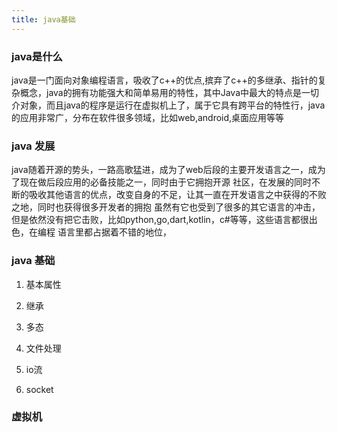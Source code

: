 ```yaml
---
title: java基础
---
```

  
### java是什么
java是一门面向对象编程语言，吸收了c++的优点,摈弃了c++的多继承、指针的复杂概念，java的拥有功能强大和简单易用的特性，其中Java中最大的特点是一切介对象，而且java的程序是运行在虚拟机上了，属于它具有跨平台的特性行，java的应用非常广，分布在软件很多领域，比如web,android,桌面应用等等

### java 发展
  java随着开源的势头，一路高歌猛进，成为了web后段的主要开发语言之一，成为了现在做后段应用的必备技能之一，同时由于它拥抱开源
  社区，在发展的同时不断的吸收其他语言的优点，改变自身的不足，让其一直在开发语言之中获得的不败之地，同时也获得很多开发者的拥抱
  虽然有它也受到了很多的其它语言的冲击，但是依然没有把它击败，比如python,go,dart,kotlin，c#等等，这些语言都很出色，在编程
  语言里都占据着不错的地位，


### java 基础

1.  基本属性

2.  继承
3.  多态
4.  文件处理
5.  io流
6.  socket


### 虚拟机

